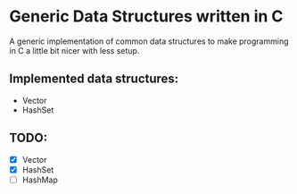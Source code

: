 # Generic Data Structures written in C

A generic implementation of common data structures to make programming in C a little bit nicer with less setup.

## Implemented data structures:
- Vector
- HashSet

## TODO:
- [x] Vector
- [x] HashSet
- [ ] HashMap
